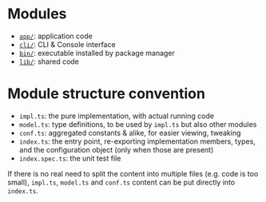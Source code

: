 # Modules

- [`app/`](./app/): application code
- [`cli/`](./cli/): CLI & Console interface
- [`bin/`](./bin/): executable installed by package manager
- [`lib/`](./lib/): shared code

# Module structure convention

- `impl.ts`: the pure implementation, with actual running code
- `model.ts`: type definitions, to be used by `impl.ts` but also other modules
- `conf.ts`: aggregated constants & alike, for easier viewing, tweaking
- `index.ts`: the entry point, re-exporting implementation members, types, and the configuration object (only when those are present)
- `index.spec.ts`: the unit test file

If there is no real need to split the content into multiple files (e.g. code is too small), `impl.ts`, `model.ts` and `conf.ts` content can be put directly into `index.ts`.
